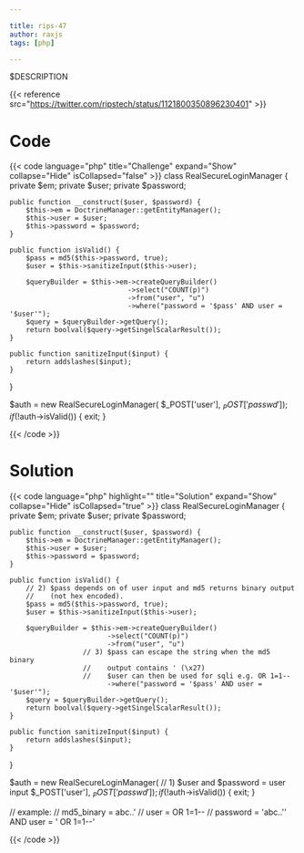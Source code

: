 ```yaml
---

title: rips-47
author: raxjs
tags: [php]

---
```


$DESCRIPTION

<!--more-->
{{< reference src="https://twitter.com/ripstech/status/1121800350896230401" >}}

# Code
{{< code language="php"  title="Challenge" expand="Show" collapse="Hide" isCollapsed="false" >}}
class RealSecureLoginManager {
    private $em;
    private $user;
    private $password;


    public function __construct($user, $password) {
        $this->em = DoctrineManager::getEntityManager();
        $this->user = $user;
        $this->password = $password;
    }

    public function isValid() {
        $pass = md5($this->password, true);
        $user = $this->sanitizeInput($this->user);

        $queryBuilder = $this->em->createQueryBuilder()
                                 ->select("COUNT(p)")
                                 ->from("user", "u")
                                 ->where("password = '$pass' AND user = '$user'");
        $query = $queryBuilder->getQuery();
        return boolval($query->getSingelScalarResult());
    }

    public function sanitizeInput($input) {
        return addslashes($input);
    }
}

$auth = new RealSecureLoginManager(
    $_POST['user'],
    $_POST['passwd']
);
if(!$auth->isValid()) {
    exit;
}

{{< /code >}}

# Solution
{{< code language="php" highlight="" title="Solution" expand="Show" collapse="Hide" isCollapsed="true" >}}
class RealSecureLoginManager {
    private $em;
    private $user;
    private $password;


    public function __construct($user, $password) {
        $this->em = DoctrineManager::getEntityManager();
        $this->user = $user;
        $this->password = $password;
    }

    public function isValid() {
        // 2) $pass depends on of user input and md5 returns binary output
        //    (not hex encoded).
        $pass = md5($this->password, true);
        $user = $this->sanitizeInput($this->user);

        $queryBuilder = $this->em->createQueryBuilder()
                            ->select("COUNT(p)")
                            ->from("user", "u")
                      // 3) $pass can escape the string when the md5 binary
                      //    output contains ' (\x27)
                      //    $user can then be used for sqli e.g. OR 1=1--
                            ->where("password = '$pass' AND user = '$user'");
        $query = $queryBuilder->getQuery();
        return boolval($query->getSingelScalarResult());
    }

    public function sanitizeInput($input) {
        return addslashes($input);
    }
}

$auth = new RealSecureLoginManager(
    // 1) $user and $password = user input
    $_POST['user'],
    $_POST['passwd']
);
if(!$auth->isValid()) {
    exit;
}

// example:
// md5_binary = abc..'
// user = OR 1=1--
// password = 'abc..'' AND user = ' OR 1=1--'

{{< /code >}}